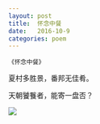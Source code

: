```yaml
---
layout: post
title:  怀念中餐
date:   2016-10-9
categories: poem
---
```

`《怀念中餐》`

夏村多胜景，番邦无佳肴。

天朝饕餮者，能寄一盘否？

<!--more-->

![]({{site.url}}/Images/34.PNG)

<!--more-->

<script>
  (function(i,s,o,g,r,a,m){i['GoogleAnalyticsObject']=r;i[r]=i[r]||function(){
  (i[r].q=i[r].q||[]).push(arguments)},i[r].l=1*new Date();a=s.createElement(o),
  m=s.getElementsByTagName(o)[0];a.async=1;a.src=g;m.parentNode.insertBefore(a,m)
  })(window,document,'script','https://www.google-analytics.com/analytics.js','ga');

  ga('create', 'UA-85986843-1', 'auto');
  ga('send', 'pageview');

</script>